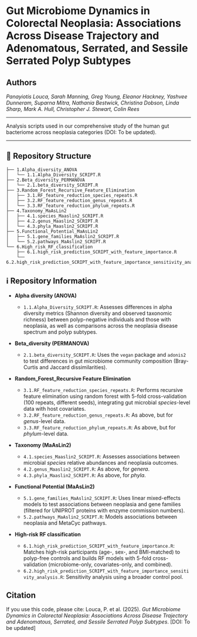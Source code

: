 # Gut Microbiome Dynamics in Colorectal Neoplasia: Associations Across Disease Trajectory and Adenomatous, Serrated, and Sessile Serrated Polyp Subtypes

## Authors 

*Panayiotis Louca, Sarah Manning, Greg Young, Eleanor Hackney, Yashvee Dunneram, Suparna Mitra, Nathania Bestwick, Christina Dobson, Linda Sharp, Mark A. Hull, Christopher J. Stewart, Colin Rees*

---

  Analysis scripts used in our comprehensive study of the human gut bacteriome across neoplasia categories (DOI: To be updated). 

---

  ## 📂 Repository Structure
```
├── 1.Alpha_diversity_ANOVA
│   └── 1.1.Alpha_Diversity_SCRIPT.R
├── 2.Beta_diversity_PERMANOVA
│   └── 2.1.beta_diversity_SCRIPT.R
├── 3.Random_Forest_Recursive_Feature_Elimination
│   ├── 3.1.RF_feature_reduction_species_repeats.R
│   ├── 3.2.RF_feature_reduction_genus_repeats.R
│   └── 3.3.RF_feature_reduction_phylum_repeats.R
├── 4.Taxonomy_MaAsLin2
│   ├── 4.1.species_Maaslin2_SCRIPT.R
│   ├── 4.2.genus_Maaslin2_SCRIPT.R
│   └── 4.3.phyla_Maaslin2_SCRIPT.R
├── 5.Functional_Potential_MaAsLin2
│   ├── 5.1.gene_families_MaAslin2_SCRIPT.R
│   └── 5.2.pathways_MaAslin2_SCRIPT.R
└── 6.High_risk_RF_classification
    ├── 6.1.high_risk_prediction_SCRIPT_with_feature_importance.R
    └── 6.2.high_risk_prediction_SCRIPT_with_feature_importance_sensitivity_analysis.R
```

  ## ℹ️ Repository Information 

  - **Alpha diversity (ANOVA)**
      - `1.1.Alpha_Diversity_SCRIPT.R`: Assesses differences in alpha diversity metrics (Shannon diversity and observed taxonomic richness) between polyp-negative individuals and those with neoplasia, as well as comparisons across the neoplasia disease spectrum and polyp subtypes.

  - **Beta_diversity (PERMANOVA)**
      - `2.1.beta_diversity_SCRIPT.R`: Uses the `vegan` package and `adonis2` to test differences in gut microbiome community composition (Bray-Curtis and Jaccard dissimilarities).

  - **Random_Forest_Recursive Feature Elimination**
      - `3.1.RF_feature_reduction_species_repeats.R`: Performs recursive feature elimination using random forest with 5-fold cross-validation (100 repeats, different seeds), integrating gut microbial *species*-level data with host covariates.
      - `3.2.RF_feature_reduction_genus_repeats.R`: As above, but for *genus*-level data.
      - `3.3.RF_feature_reduction_phylum_repeats.R`: As above, but for *phylum*-level data.

  - **Taxonomy (MaAsLin2)**
      - `4.1.species_Maaslin2_SCRIPT.R`: Assesses associations between microbial *species* relative abundances and neoplasia outcomes.
      - `4.2.genus_Maaslin2_SCRIPT.R`: As above, for *genera*.
      - `4.3.phyla_Maaslin2_SCRIPT.R`: As above, for *phyla*.

  - **Functional Potential (MaAsLin2)**
      - `5.1.gene_families_MaAslin2_SCRIPT.R`: Uses linear mixed-effects models to test associations between neoplasia and gene families (filtered for UNIPROT proteins with enzyme commission numbers).
      - `5.2.pathways_MaAslin2_SCRIPT.R`: Models associations between neoplasia and MetaCyc pathways.

  - **High-risk RF classification**
      - `6.1.high_risk_prediction_SCRIPT_with_feature_importance.R`: Matches high-risk participants (age-, sex-, and BMI-matched) to polyp-free controls and builds RF models with 5-fold cross-validation (microbiome-only, covariates-only, and combined).
      - `6.2.high_risk_prediction_SCRIPT_with_feature_importance_sensitivity_analysis.R`: Sensitivity analysis using a broader control pool.
          
  ## Citation 
  If you use this code, please cite:
  Louca, P. et al. (2025). *Gut Microbiome Dynamics in Colorectal Neoplasia: Associations Across Disease Trajectory and Adenomatous, Serrated, and Sessile Serrated Polyp Subtypes*. [DOI: To be updated]  
